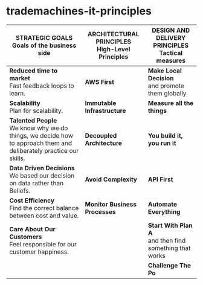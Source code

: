 # trademachines-it-principles

| STRATEGIC GOALS<br>Goals of the business side | ARCHITECTURAL PRINCIPLES<br>High-Level Principles | DESIGN AND DELIVERY PRINCIPLES<br>Tactical measures |
|---|---|---|
| __Reduced time to market__<br>Fast feedback loops to learn.| __AWS First__ | __Make Local Decision__<br>and promote them globally|
| __Scalability__<br>Plan for scalability.| __Immutable Infrastructure__ | __Measure all the things__ |
| __Talented People__<br>We know why we do things, we decide how to approach them and deliberately practice our skills.| __Decoupled Architecture__ | __You build it, you run it__ |
| __Data Driven Decisions__<br>We based our decision on data rather than Beliefs.| __Avoid Complexity__ | __API First__ |
| __Cost Efficiency__<br>Find the correct balance between cost and value.| __Monitor Business Processes__ | __Automate Everything__ |
| __Care About Our Customers__<br>Feel responsible for our customer happiness.|| __Start With Plan A__<br>and then find something that works |
||| __Challenge The Po__ |
